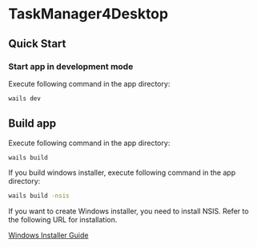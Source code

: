 # TaskManager4Desktop

## Quick Start

### Start app in development mode

Execute following command in the app directory:

```bash
wails dev
```

## Build app

Execute following command in the app directory:

```bash
wails build
```

If you build windows installer, execute following command in the app directory:

```bash
wails build -nsis
```

If you want to create Windows installer, you need to install NSIS.
Refer to the following URL for installation.

[Windows Installer Guide](https://wails.io/docs/guides/windows-installer/)
